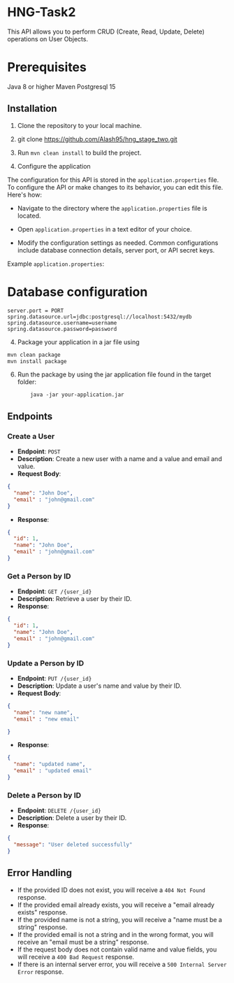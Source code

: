 # HNG-Task2

This API allows you to perform CRUD (Create, Read, Update, Delete) operations on User Objects.

# Prerequisites
Java 8 or higher
Maven
Postgresql 15

## Installation

1. Clone the repository to your local machine.
   
2. git clone https://github.com/Alash95/hng_stage_two.git

3. Run `mvn clean install` to build the project.

4. Configure the application

The configuration for this API is stored in the `application.properties` file. To configure the API or make changes to its behavior, you can edit this file. Here's how:

- Navigate to the directory where the `application.properties` file is located.

- Open `application.properties` in a text editor of your choice.

- Modify the configuration settings as needed. Common configurations include database connection details, server port, or API secret keys.

Example `application.properties`:

  # Database configuration
    server.port = PORT
    spring.datasource.url=jdbc:postgresql://localhost:5432/mydb
    spring.datasource.username=username
    spring.datasource.password=password

4. Package your application in a jar file using

```bash
mvn clean package
mvn install package
```

6. Run the package by using the jar application file found in the target folder:

           java -jar your-application.jar


## Endpoints
### Create a User

- **Endpoint**: `POST `
- **Description**: Create a new user with a name and a value and email and value.
- **Request Body**:

```json
{
  "name": "John Doe",
  "email" : "john@gmail.com"
}
```

- **Response**:

```json
{
  "id": 1,
  "name": "John Doe",
  "email" : "john@gmail.com"
}
```

### Get a Person by ID

- **Endpoint**: `GET /{user_id}`
- **Description**: Retrieve a user by their ID.
- **Response**:

```json
{
  "id": 1,
  "name": "John Doe",
  "email" : "john@gmail.com"
}
```

### Update a Person by ID

- **Endpoint**: `PUT /{user_id}`
- **Description**: Update a user's name and value by their ID.
- **Request Body**:

```json
{
  "name": "new name",
  "email" : "new email"

}
```

- **Response**:

```json
{
  "name": "updated name",
  "email" : "updated email"
}
```

### Delete a Person by ID

- **Endpoint**: `DELETE /{user_id}`
- **Description**: Delete a user by their ID.
- **Response**:

```json
{
  "message": "User deleted successfully"
}
```

## Error Handling

- If the provided ID does not exist, you will receive a `404 Not Found` response.
- If the provided email already exists, you will receive a "email already exists" response.
- If the provided name is not a string, you will receive a "name must be a string" response.
- If the provided email is not a string and in the wrong format, you will receive an "email must be a string" response.
- If the request body does not contain valid name and value fields, you will receive a `400 Bad Request` response.
- If there is an internal server error, you will receive a `500 Internal Server Error` response.


